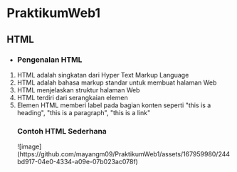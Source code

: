 # PraktikumWeb1
## HTML
<ul style=type:"circle";>
  <li><h3>Pengenalan HTML</h3></li> 
</ul>
<ol style=type:"a";>
<li> HTML adalah singkatan dari Hyper Text Markup Language </li>
<li>HTML adalah bahasa markup standar untuk membuat halaman Web</li>
<li>HTML menjelaskan struktur halaman Web</li>
<li>HTML terdiri dari serangkaian elemen</li>
<li>Elemen HTML memberi label pada bagian konten seperti "this is a heading", "this is a paragraph", "this is a link"</li>
  
<h3>Contoh HTML Sederhana</h3>
![image](https://github.com/mayangm09/PraktikumWeb1/assets/167959980/244bd917-04e0-4334-a09e-07b023ac078f)



